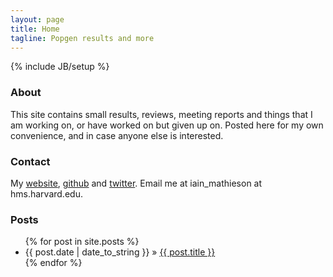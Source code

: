```yaml
---
layout: page
title: Home
tagline: Popgen results and more
---
```

{% include JB/setup %}

### About
This site contains small results, reviews, meeting reports and things that I am 
working on, or have worked on but given up on. Posted here for my own convenience, and in case anyone else is interested. 

### Contact
My [website][home], [github][github] and [twitter][twitter].
Email me at iain_mathieson at hms.harvard.edu. 

### Posts
<ul class="posts">
  {% for post in site.posts %}
    <li><span>{{ post.date | date_to_string }}</span> &raquo; <a href="{{ BASE_PATH }}{{ post.url }}">{{ post.title }}</a></li>
  {% endfor %}
</ul>

[home]: http://genetics.med.harvard.edu/Reich_Lab/People/imathieson/index.html
[github]: https://github.com/mathii
[twitter]: https://twitter.com/mathiesoniain


